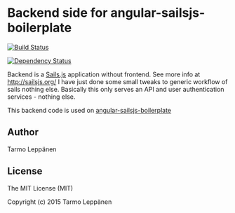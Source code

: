 # Backend side for angular-sailsjs-boilerplate
[![Build Status](https://travis-ci.org/tarlepp/angular-sailsjs-boilerplate-backend.png?branch=master)](https://travis-ci.org/tarlepp/angular-sailsjs-boilerplate-backend)

[![Dependency Status](https://david-dm.org/tarlepp/angular-sailsjs-boilerplate-backend.svg)](https://david-dm.org/tarlepp/angular-sailsjs-boilerplate-backend)

Backend is a [Sails.js](http://sailsjs.org) application without frontend. See more info at http://sailsjs.org/ I have 
just done some small tweaks to generic workflow of sails nothing else. Basically this only serves an API and
user authentication services - nothing else.

This backend code is used on [angular-sailsjs-boilerplate](https://github.com/tarlepp/angular-sailsjs-boilerplate)

## Author
Tarmo Leppänen

## License
The MIT License (MIT)

Copyright (c) 2015 Tarmo Leppänen
